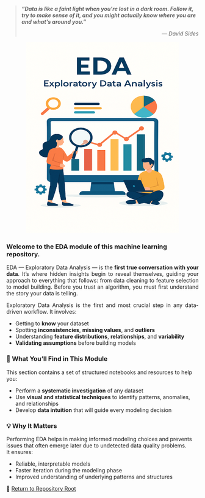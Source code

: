 > ***“Data is like a faint light when you're lost in a dark room. Follow it, try to make sense of it, and you might actually know where you are and what's around you.”***  
> <div align="right"> 
>
> — *David Sides* 
> </div>

<p align="center">
  <img src="Exploratory Data Analysis/EDA Visual.png" alt="EDA Visual" width="400" height="500"/>
</p>

### Welcome to the **EDA module** of this machine learning repository.
<div align="justify">
  
EDA — Exploratory Data Analysis — is the **first true conversation with your data**. It’s where hidden insights begin to reveal themselves, guiding your approach to everything that follows: from data cleaning to feature selection to model building. Before you trust an algorithm, you must first understand the story your data is telling.

Exploratory Data Analysis is the first and most crucial step in any data-driven workflow. It involves:

- Getting to **know** your dataset  
- Spotting **inconsistencies**, **missing values**, and **outliers**  
- Understanding **feature distributions**, **relationships**, and **variability**  
- **Validating assumptions** before building models  

</div>

### 📌 What You’ll Find in This Module

This section contains a set of structured notebooks and resources to help you:

- Perform a **systematic investigation** of any dataset  
- Use **visual and statistical techniques** to identify patterns, anomalies, and relationships  
- Develop **data intuition** that will guide every modeling decision


### 💡 Why It Matters

Performing EDA helps in making informed modeling choices and prevents issues that often emerge later due to undetected data quality problems.  
It ensures:

- Reliable, interpretable models  
- Faster iteration during the modeling phase  
- Improved understanding of underlying patterns and structures

📂 [Return to Repository Root](../README.md)
